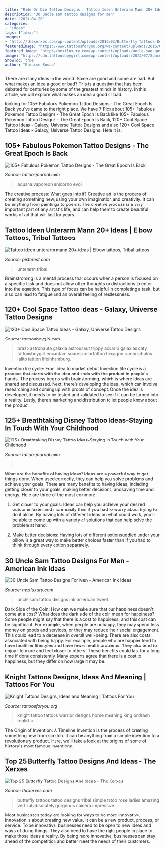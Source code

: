 ```yaml
---
title: "Ride Or Die Tattoo Designs : Tattoo Ideen Unterarm Mann 20+ Ideas"
description: "30 uncle sam tattoo designs for men"
date: "2023-04-20"
categories:
- "ideas"
tags: ["ideas"]
images:
- "http://thexerxes.com/wp-content/uploads/2016/02/Butterfly-Tattoos-Design-Ideas.jpg"
featuredImage: "https://www.tattoosforyou.org/wp-content/uploads/2016/03/Knight-Tattoos-Pictures.png"
featured_image: "http://nextluxury.com/wp-content/uploads/uncle-sam-guys-tattoo-ideas.jpg"
image: "https://cdn.tattoosboygirl.com/wp-content/uploads/2021/07/Space-tattoo-ideas-112.jpg"
ShowToc: true
author: "Elouise Bosco"
---
```



There are many ideas in the world. Some are good and some are bad. But what makes an idea a good or bad? This is a question that has been debated for centuries by some of the greatest minds in history. In this article, we will explore what makes an idea a good or bad.

	

		
looking for 105+ Fabulous Pokemon Tattoo Designs - The Great Epoch Is Back you've came to the right place. We have 7 Pics about 105+ Fabulous Pokemon Tattoo Designs - The Great Epoch Is Back like 105+ Fabulous Pokemon Tattoo Designs - The Great Epoch Is Back, 120+ Cool Space Tattoo Ideas - Galaxy, Universe Tattoo Designs and also 120+ Cool Space Tattoo Ideas - Galaxy, Universe Tattoo Designs. Here it is:
		
    
## 105+ Fabulous Pokemon Tattoo Designs - The Great Epoch Is Back

<img loading=lazy src="https://tattoo-journal.com/wp-content/uploads/2016/08/pokemon-tattoo65.jpg" onerror="this.onerror=null;this.src='https://tse2.mm.bing.net/th?id=OIP.xzEgTgcZORN-KOAssjiKFwHaHa&amp;pid=15.1';" alt="105+ Fabulous Pokemon Tattoo Designs - The Great Epoch Is Back">

_Source: tattoo-journal.com_

>aquana vaporeon unicorno evoli. 

	

The creative process: What goes into it?
Creative art is the process of creating something new, using your own imagination and creativity. It can be anything from paintings to poems. The creative process is a very important part of any artist's life, and can help them to create beautiful works of art that will last for years.

    
## Tattoo Ideen Unterarm Mann 20+ Ideas | Elbow Tattoos, Tribal Tattoos

<img loading=lazy src="https://i.pinimg.com/736x/64/a7/13/64a713ad762c31043e4d6e6315731fa2.jpg" onerror="this.onerror=null;this.src='https://tse2.mm.bing.net/th?id=OIP.FUtjY2aJC954ju0wSEzVVAAAAA&amp;pid=15.1';" alt="Tattoo ideen unterarm mann 20+ ideas | Elbow tattoos, Tribal tattoos">

_Source: pinterest.com_

>unterarm tribal. 

	

Brainstroming is a mental process that occurs when a person is focused on a specific task and does not allow other thoughts or distractions to enter into the equation. This type of focus can be helpful in completing a task, but also can lead to fatigue and an overall feeling of restlessness.

    
## 120+ Cool Space Tattoo Ideas - Galaxy, Universe Tattoo Designs

<img loading=lazy src="https://cdn.tattoosboygirl.com/wp-content/uploads/2021/07/Space-tattoo-ideas-112.jpg" onerror="this.onerror=null;this.src='https://tse4.mm.bing.net/th?id=OIP.7ZtJmYh_D_DHzfQ0_eiErgHaHa&amp;pid=15.1';" alt="120+ Cool Space Tattoo Ideas - Galaxy, Universe Tattoo Designs">

_Source: tattoosboygirl.com_

>brazo astronauta galaxia astrounaut trippy acuario galaxias caty tattoosboygirl encantam soares colortattoo hexagon ramón chulos lalito tattion lifeinhamburg. 

	

Invention life cycle: From idea to market debut
Invention life cycle is a process that starts with the idea and ends with the product in people's hands. The process begins with brainstorming, which is where ideas are shared and discussed. Next, there’s developing the idea, which can involve researching and coming up with proofs of concept. Once the idea is developed, it needs to be tested and validated to see if it can be turned into a reality. Lastly, there’s marketing and distribution to let people know about the product.

    
## 125+ Breathtaking Disney Tattoo Ideas-Staying In Touch With Your Childhood

<img loading=lazy src="https://tattoo-journal.com/wp-content/uploads/2017/01/Disney-Tattoo-127.jpg" onerror="this.onerror=null;this.src='https://tse2.mm.bing.net/th?id=OIP._-s3Gj70Yy0q9rorvLpxfAHaHa&amp;pid=15.1';" alt="125+ Breathtaking Disney Tattoo Ideas-Staying in Touch with Your Childhood">

_Source: tattoo-journal.com_

>. 

	

What are the benefits of having ideas?
Ideas are a powerful way to get things done. When used correctly, they can help you solve problems and achieve your goals. There are many benefits to having ideas, including getting closer to your goals, making better decisions, andsaving time and energy. Here are three of the most common: 
1. Get closer to your goals: Ideas can help you achieve your desired outcome faster and more easily than if you had to worry about trying to do it alone. By having lots of different ideas on what could work, you’ll be able to come up with a variety of solutions that can help solve the problem at hand.

2. Make better decisions: Having lots of different optionsuddled under your pillow is a great way to make better choices faster than if you had to think through every option separately.

    
## 30 Uncle Sam Tattoo Designs For Men - American Ink Ideas

<img loading=lazy src="http://nextluxury.com/wp-content/uploads/uncle-sam-guys-tattoo-ideas.jpg" onerror="this.onerror=null;this.src='https://tse2.mm.bing.net/th?id=OIP.ZkrFiiuv8gN2YcY1S7F_hAHaHa&amp;pid=15.1';" alt="30 Uncle Sam Tattoo Designs For Men - American Ink Ideas">

_Source: nextluxury.com_

>uncle sam tattoo designs ink american tweet. 

	

Dark Side of the Coin: How can we make sure that our happiness doesn't come at a cost?
What does the dark side of the coin mean for happiness?
Some people might say that there is a cost to happiness, and this cost can be significant. For example, when people are unhappy, they may spend less money on goods and services, or they may reduce their social engagement. This could lead to a decrease in overall well-being.
There are also costs associated with being happy. For example, people who are happier tend to have healthier lifestyles and have fewer health problems. They also tend to enjoy life more and feel closer to others. These benefits could last for a long time if done consistently.
Many experts agree that there is a cost to happiness, but they differ on how large it may be.

    
## Knight Tattoos Designs, Ideas And Meaning | Tattoos For You

<img loading=lazy src="https://www.tattoosforyou.org/wp-content/uploads/2016/03/Knight-Tattoos-Pictures.png" onerror="this.onerror=null;this.src='https://tse4.mm.bing.net/th?id=OIP.ec-JwUjeITQxhfhVPRkVtAAAAA&amp;pid=15.1';" alt="Knight Tattoos Designs, Ideas and Meaning | Tattoos For You">

_Source: tattoosforyou.org_

>knight tattoo tattoos warrior designs horse meaning king ondrash realistic. 

	

The Origin of Invention: A Timeline
Invention is the process of creating something new from scratch. It can be anything from a simple invention to a revolutionary product. Here, we'll take a look at the origins of some of history's most famous inventions.

    
## Top 25 Butterfly Tattoo Designs And Ideas - The Xerxes

<img loading=lazy src="http://thexerxes.com/wp-content/uploads/2016/02/Butterfly-Tattoos-Design-Ideas.jpg" onerror="this.onerror=null;this.src='https://tse3.mm.bing.net/th?id=OIP.4dUNYeaffYCgfnmtF9_CJgHaLH&amp;pid=15.1';" alt="Top 25 Butterfly Tattoo Designs And Ideas - The Xerxes">

_Source: thexerxes.com_

>butterfly tattoos tattoo designs tribal simple tatoo rose ladies amazing vertical absolutely gorgeous camera impressive. 

	

Most businesses today are looking for ways to be more innovative. Innovation is about creating new value. It can be a new product, process, or service. To be innovative, businesses need to be open to new ideas and ways of doing things. They also need to have the right people in place to make those ideas a reality. By being more innovative, businesses can stay ahead of the competition and better meet the needs of their customers.

